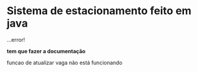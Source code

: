 # Sistema de estacionamento feito em java

...error!



**tem que fazer a documentação**

funcao de atualizar vaga não está funcionando